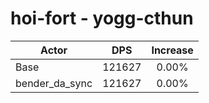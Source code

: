 # hoi-fort - yogg-cthun
| Actor | DPS | Increase |
|---|:---:|:---:|
|Base|121627|0.00%|
|bender_da_sync|121627|0.00%|
